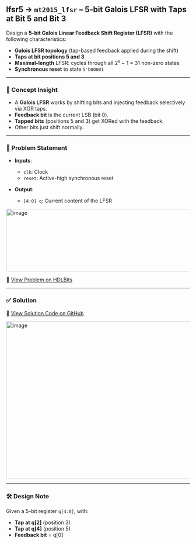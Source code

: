 ## lfsr5 → `mt2015_lfsr` – 5-bit Galois LFSR with Taps at Bit 5 and Bit 3

Design a **5-bit Galois Linear Feedback Shift Register (LFSR)** with the following characteristics:
- **Galois LFSR topology** (tap-based feedback applied during the shift)
- **Taps at bit positions 5 and 3**
- **Maximal-length** LFSR: cycles through all 2⁵ − 1 = 31 non-zero states
- **Synchronous reset** to state `5'b00001`

---

### 🧠 Concept Insight

- A **Galois LFSR** works by shifting bits and injecting feedback selectively via XOR taps.
- **Feedback bit** is the current LSB (bit 0).
- **Tapped bits** (positions 5 and 3) get XORed with the feedback.
- Other bits just shift normally.

---

### 📘 Problem Statement

- **Inputs**:
  - `clk`: Clock
  - `reset`: Active-high synchronous reset

- **Output**:
  - `[4:0] q`: Current content of the LFSR

<img width="650" height="171" alt="image" src="https://github.com/user-attachments/assets/33c646b6-a10c-45c7-8d23-424291b8db26" />

🔗 [View Problem on HDLBits](https://hdlbits.01xz.net/wiki/Mt2015_lfsr)

---

### ✅ Solution  
📄 [View Solution Code on GitHub](https://github.com/EswarAdithya011/HDLBits/blob/main/Problem%20Sets/3.%20Circuits/Sequential%20logic/3.7%20Shift%20Registers/3.7.4%205-bit%20LFSR/lfsr5.v)

<img width="650" height="429" alt="image" src="https://github.com/user-attachments/assets/b7c13e69-21e5-412b-a662-823d343d2b7f" />

---

### 🛠 Design Note

Given a 5-bit register `q[4:0]`, with:
- **Tap at q[2]** (position 3)
- **Tap at q[4]** (position 5)
- **Feedback bit** = q[0]
